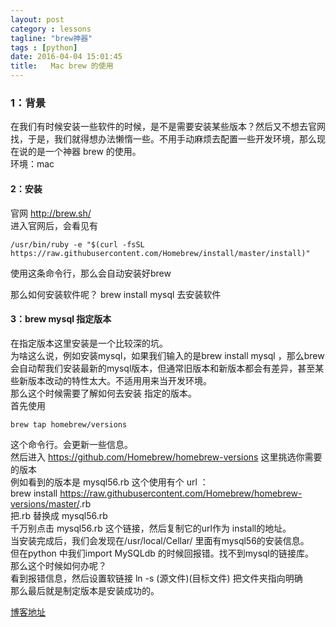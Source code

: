 ```yaml
---
layout: post
category : lessons
tagline: "brew神器"
tags : [python]
date: 2016-04-04 15:01:45
title:   Mac brew 的使用  
---
```


### 1：背景  
在我们有时候安装一些软件的时候，是不是需要安装某些版本？然后又不想去官网找，于是，我们就得想办法懒惰一些。不用手动麻烦去配置一些开发环境，那么现在说的是一个神器 brew 的使用。   
环境：mac
#### 2：安装   
官网 http://brew.sh/   
进入官网后，会看见有   

```
/usr/bin/ruby -e "$(curl -fsSL https://raw.githubusercontent.com/Homebrew/install/master/install)"
```
使用这条命令行，那么会自动安装好brew   

那么如何安装软件呢？ brew install mysql   去安装软件   

#### 3：brew mysql 指定版本   
在指定版本这里安装是一个比较深的坑。   
为啥这么说，例如安装mysql，如果我们输入的是brew install mysql ，那么brew会自动帮我们安装最新的mysql版本，但通常旧版本和新版本都会有差异，甚至某些新版本改动的特性太大。不适用用来当开发环境。   
那么这个时候需要了解如何去安装 指定的版本。   
首先使用   

```
brew tap homebrew/versions
```

这个命令行。会更新一些信息。  
然后进入 https://github.com/Homebrew/homebrew-versions  这里挑选你需要的版本   
例如看到的版本是 mysql56.rb 
这个使用有个 url ：  
brew install https://raw.githubusercontent.com/Homebrew/homebrew-versions/master/<formula>.rb    
把<formula>.rb 替换成 mysql56.rb   
千万别点击 mysql56.rb 这个链接，然后复制它的url作为 install的地址。  
当安装完成后，我们会发现在/usr/local/Cellar/ 里面有mysql56的安装信息。  
但在python 中我们import MySQLdb 的时候回报错。找不到mysql的链接库。   
那么这个时候如何办呢？  
看到报错信息，然后设置软链接 ln -s (源文件)(目标文件)  把文件夹指向明确   
那么最后就是制定版本是安装成功的。   

[博客地址](http://tbwisk.github.com)
